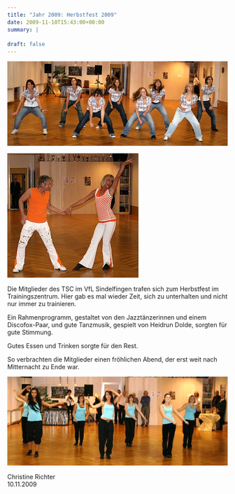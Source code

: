 ```yaml
---
title: "Jahr 2009: Herbstfest 2009"
date: 2009-11-10T15:43:00+00:00
summary: |
    
draft: false
---
```


![Jazzdance](Jazzdance-1.jpg)

![Dicofox](Discofox.jpg)

Die Mitglieder des TSC im VfL Sindelfingen trafen sich zum Herbstfest im Trainingszentrum. Hier gab es mal wieder Zeit, sich zu unterhalten und nicht nur immer zu trainieren.

Ein Rahmenprogramm, gestaltet von den Jazztänzerinnen und einem Discofox-Paar, und gute Tanzmusik, gespielt von Heidrun Dolde, sorgten für gute Stimmung.

Gutes Essen und Trinken sorgte für den Rest.

So verbrachten die Mitglieder einen fröhlichen Abend, der erst weit nach Mitternacht zu Ende war.

![Jazzdance](Jazzdance.jpg)

Christine Richter  
 10.11.2009


